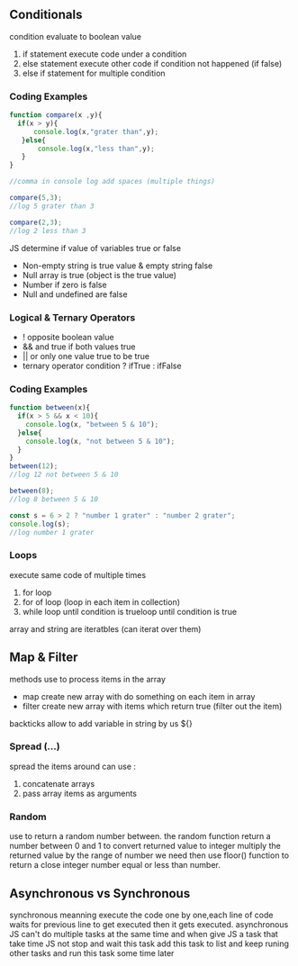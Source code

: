## Conditionals  
condition evaluate to boolean value
  1. if statement execute code under a condition
  2. else statement execute other code if condition not happened (if false)
  3. else if statement for multiple condition
     
### Coding Examples
```javascript
function compare(x ,y){
  if(x > y){
      console.log(x,"grater than",y);
   }else{
       console.log(x,"less than",y);
   }
}

//comma in console log add spaces (multiple things)

compare(5,3);
//log 5 grater than 3

compare(2,3);
//log 2 less than 3
```
JS determine if value of variables true or false
  - Non-empty string is true value & empty string false
  - Null array is true (object is the true value)
  - Number if zero is false
  - Null and undefined are false

### Logical & Ternary Operators
- ! opposite boolean value 
- && and true if both values true 
- || or only one value true to be true 
- ternary operator condition ? ifTrue : ifFalse
### Coding Examples
```javascript
function between(x){
  if(x > 5 && x < 10){
    console.log(x, "between 5 & 10");
  }else{
    console.log(x, "not between 5 & 10");
  }
}
between(12);
//log 12 not between 5 & 10

between(8);
//log 8 between 5 & 10

const s = 6 > 2 ? "number 1 grater" : "number 2 grater";
console.log(s);
//log number 1 grater
```
### Loops
execute same code of multiple times 
1. for loop
2. for of loop (loop in each item in collection)
3. while loop until condition is trueloop until condition is true
   
array and string are iteratbles (can iterat over them)

## Map & Filter
methods use to process items in the array
- map create new array with do something on each item in array
- filter create new array with items which return true (filter out the item)

backticks allow to add variable in string by us ${}

### Spread (...) 
spread the items around can use :
1. concatenate arrays
2. pass array items as arguments
   
### Random
use to return a random number between. the random function return a number between 0 and 1 to convert returned value to integer multiply the returned value by the range of number we need then use floor() function to return a close integer number equal or less than number.

## Asynchronous vs Synchronous

synchronous meanning execute the code one by one,each line of code waits for previous line to get executed then it gets executed.
asynchronous JS can't do multiple tasks at the same time and when give JS a task that take time JS not stop and wait this task add this task to list and keep runing other tasks and run this task some time later 
